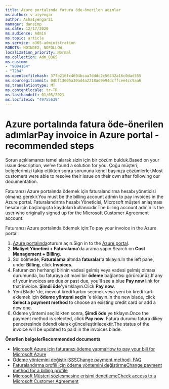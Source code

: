 ```yaml
---
title: Azure portalında fatura öde-önerilen adımlar
ms.author: v-aiyengar
author: AshaIyengar21
manager: dansimp
ms.date: 12/17/2020
ms.audience: Admin
ms.topic: article
ms.service: o365-administration
ROBOTS: NOINDEX, NOFOLLOW
localization_priority: Normal
ms.collection: Adm_O365
ms.custom:
- "9004164"
- "7284"
ms.openlocfilehash: 37fb216fc4694bcaa7dddc2c56432a16c0dad555
ms.sourcegitcommit: 04bf13605a30ad4a2218ad9e94dcffcee4cc9aa6
ms.translationtype: MT
ms.contentlocale: tr-TR
ms.lasthandoff: 01/05/2021
ms.locfileid: "49755639"
---
```

# <a name="pay-invoice-in-azure-portal---recommended-steps"></a><span data-ttu-id="9a259-102">Azure portalında fatura öde-önerilen adımlar</span><span class="sxs-lookup"><span data-stu-id="9a259-102">Pay invoice in Azure portal - recommended steps</span></span>

<span data-ttu-id="9a259-103">Sorun açıklamanızı temel alarak sizin için bir çözüm bulduk.</span><span class="sxs-lookup"><span data-stu-id="9a259-103">Based on your issue description, we’ve found a solution for you.</span></span> <span data-ttu-id="9a259-104">Çoğu müşteri, belgelerimizi takip ettikten sonra sorununu kendi başınıza çözümlerler.</span><span class="sxs-lookup"><span data-stu-id="9a259-104">Most customers were able to resolve their issue on their own after following our documentation.</span></span>

<span data-ttu-id="9a259-105">Faturanızı Azure portalında ödemek için faturalandırma hesabı yöneticisi olmanız gerekir.</span><span class="sxs-lookup"><span data-stu-id="9a259-105">You must be the billing account admin to pay invoices in the Azure portal.</span></span> <span data-ttu-id="9a259-106">Faturalandırma hesabı Yöneticisi, Microsoft müşteri anlaşması hesabı için başlangıçta kaydolan kullanıcıdır.</span><span class="sxs-lookup"><span data-stu-id="9a259-106">The billing account admin is the user who originally signed up for the Microsoft Customer Agreement account.</span></span> 

<span data-ttu-id="9a259-107">Faturanızı Azure portalında ödemek için:</span><span class="sxs-lookup"><span data-stu-id="9a259-107">To pay your invoice in the Azure portal:</span></span> 

1. <span data-ttu-id="9a259-108">[Azure portalında](https://portal.azure.com/)oturum açın.</span><span class="sxs-lookup"><span data-stu-id="9a259-108">Sign in to the [Azure portal](https://portal.azure.com/).</span></span>
1. <span data-ttu-id="9a259-109">**Maliyet Yönetimi + Faturalama**'da arama yapın.</span><span class="sxs-lookup"><span data-stu-id="9a259-109">Search on **Cost Management + Billing**.</span></span>
1. <span data-ttu-id="9a259-110">Sol bölmede, **Faturalama** altında **faturalar**'a tıklayın.</span><span class="sxs-lookup"><span data-stu-id="9a259-110">In the left pane, under **Billing**, click **Invoices**.</span></span>
1. <span data-ttu-id="9a259-111">Faturanızın herhangi birinin vadesi gelmiş veya vadesi gelmiş olması durumunda, bu faturaya ait mavi bir **ödeme** bağlantısı görürsünüz.</span><span class="sxs-lookup"><span data-stu-id="9a259-111">If any of your invoices are due or past due, you'll see a blue **Pay now** link for that invoice.</span></span> <span data-ttu-id="9a259-112">**Şimdi öde**'ye tıklayın.</span><span class="sxs-lookup"><span data-stu-id="9a259-112">Click **Pay now**.</span></span>
1. <span data-ttu-id="9a259-113">Yeni Blade 'de, mevcut kredi kartını seçmek veya yeni bir kredi kartı eklemek için **ödeme yöntemi seçin** 'e tıklayın.</span><span class="sxs-lookup"><span data-stu-id="9a259-113">In the new blade, click **Select a payment method** to choose an existing credit card or add a new one.</span></span>
1. <span data-ttu-id="9a259-114">Ödeme yöntemi seçildikten sonra, **Şimdi öde**'ye tıklayın.</span><span class="sxs-lookup"><span data-stu-id="9a259-114">Once the payment method is selected, click **Pay now**.</span></span>
<span data-ttu-id="9a259-115">Fatura durumu fatura dikey penceresinde ödendi olarak güncelleştirilecektir.</span><span class="sxs-lookup"><span data-stu-id="9a259-115">The status of the invoice will be updated to paid in the invoices blade.</span></span>

<span data-ttu-id="9a259-116">**Önerilen belgeler**</span><span class="sxs-lookup"><span data-stu-id="9a259-116">**Recommended documents**</span></span>

- [<span data-ttu-id="9a259-117">Microsoft Azure için faturanızı ödeme yapma</span><span class="sxs-lookup"><span data-stu-id="9a259-117">How to pay your bill for Microsoft Azure</span></span>](https://docs.microsoft.com/azure/cost-management-billing/understand/pay-bill)
- [<span data-ttu-id="9a259-118">Ödeme yöntemini değiştir-SSS</span><span class="sxs-lookup"><span data-stu-id="9a259-118">Change payment method- FAQ</span></span>](https://docs.microsoft.com/azure/billing/billing-how-to-change-credit-card?WT.mc_id=Portal-Microsoft_Azure_Support#frequently-asked-questions)
- [<span data-ttu-id="9a259-119">Faturalandırma profili için ödeme yöntemini değiştirme</span><span class="sxs-lookup"><span data-stu-id="9a259-119">Change payment method for a billing profile</span></span>](https://docs.microsoft.com/azure/cost-management-billing/manage/change-credit-card?WT.mc_id=Portal-Microsoft_Azure_Support#manage-credit-cards-for-a-microsoft-customer-agreement)
- [<span data-ttu-id="9a259-120">Microsoft Müşteri sözleşmesine erişimi denetleme</span><span class="sxs-lookup"><span data-stu-id="9a259-120">Check access to a Microsoft Customer Agreement</span></span>](https://docs.microsoft.com/azure/cost-management-billing/manage/change-credit-card?WT.mc_id=Portal-Microsoft_Azure_Support%22%20%5Cl%20%22manage-credit-cards-for-a-microsoft-customer-agreement%22%20%5Ct%20%22_blank#check-the-type-of-your-account)